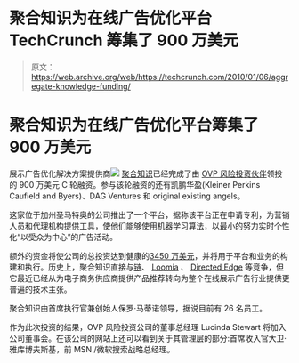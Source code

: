 # 聚合知识为在线广告优化平台 TechCrunch 筹集了 900 万美元

> 原文：<https://web.archive.org/web/https://techcrunch.com/2010/01/06/aggregate-knowledge-funding/>

# 聚合知识为在线广告优化平台筹集了 900 万美元

展示广告优化解决方案提供商![](img/a502e338d9aa3de35f155dffd7034217.png) [聚合知识](https://web.archive.org/web/20221006001018/http://www.aggregateknowledge.com/)已经完成了由 [OVP 风险投资伙伴](https://web.archive.org/web/20221006001018/http://www.ovp.com/)领投的 900 万美元 C 轮融资。参与该轮融资的还有凯鹏华盈(Kleiner Perkins Caufield and Byers)、DAG Ventures 和 original existing angels。

这家位于加州圣马特奥的公司推出了一个平台，据称该平台正在申请专利，为营销人员和代理机构提供工具，使他们能够使用机器学习算法，以最小的努力实时个性化“以受众为中心”的广告活动。

额外的资金将使公司的总投资达到健康的[3450 万美元](https://web.archive.org/web/20221006001018/http://www.crunchbase.com/company/aggregateknowledge)，并将用于平台和业务的构建和执行。历史上，聚合知识直接与[链](https://web.archive.org/web/20221006001018/http://www.crunchbase.com/company/strands)、 [Loomia](https://web.archive.org/web/20221006001018/http://www.crunchbase.com/company/loomia) 、 [Directed Edge](https://web.archive.org/web/20221006001018/http://www.crunchbase.com/company/directed-edge) 等竞争，但它最近已经从为电子商务供应商提供产品推荐转向为整个在线展示广告行业提供更普遍的技术主张。

聚合知识由首席执行官兼创始人保罗·马蒂诺领导，据说目前有 26 名员工。

作为此次投资的结果，OVP 风险投资公司的董事总经理 Lucinda Stewart 将加入公司董事会。在该公司的网站上还可以看到关于其管理层的部分:首席收入官大卫·雅库博夫斯基，前 MSN /微软搜索战略总经理。